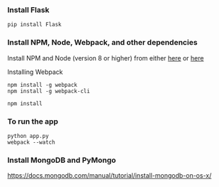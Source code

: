 
### Install Flask
```shell
pip install Flask
```

### Install NPM, Node, Webpack, and other dependencies

Install NPM and Node (version 8 or higher) from either [here](https://docs.npmjs.com/downloading-and-installing-node-js-and-npm) or [here](https://github.com/nvm-sh/nvm)

Installing Webpack
```shell
npm install -g webpack
npm install -g webpack-cli
```

```shell
npm install
```

### To run the app
```shell
python app.py
webpack --watch
```


### Install MongoDB and PyMongo

https://docs.mongodb.com/manual/tutorial/install-mongodb-on-os-x/
